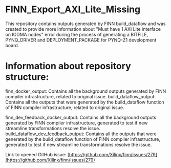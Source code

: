 # FINN_Export_AXI_Lite_Missing

This repository contains outputs generated by FINN build_dataflow and was created to provide more information about
"Must have 1 AXI Lite interface on IODMA nodes" error during the process of generating a BITFILE, PYNQ_DRIVER and
DEPLOYMENT_PACKAGE for PYNQ-Z1 development board.

# Information about repository structure:

finn_docker_output: Contains all the background outputs generated by FINN compiler infrastructure, related to original issue.
build_dataflow_output: Contains all the outputs that were generated by the build_dataflow function of FINN compiler infrastructure, related to original issue.

finn_dev_feedback_docker_output: Contains all the background outputs generated by FINN compiler infrastructure, generated to test if new streamline transformations resolve the issue.
build_dataflow_dev_feedback_output: Contains all the outputs that were generated by the build_dataflow function of FINN compiler infrastructure, generated to test if new streamline transformations resolve the issue.

Link to opened GitHub issue:
[https://github.com/Xilinx/finn/issues/279](https://github.com/Xilinx/finn/issues/279)

